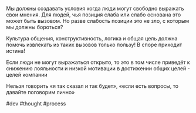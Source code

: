 Мы должны создавать условия когда люди могут свободно выражать свои мнения.
Для людей, чья позиция слаба или слабо основана это может быть вызовом. Но разве слабость позиции это не зло, с которым мы должны бороться?

Культура общения, конструктивность, логика и общая цель должна помочь извлекать из таких вызовов только пользу! В споре приходит истина!

Если люди не могут выражаться открыто, то это в том числе приведёт к снижению лояльности и низкой мотивации в достижении общих целей - целей компании

Нельзя говорить «я так сказал и так будет», «если есть вопросы, то давайте поговорим лично»

#dev #thought #process